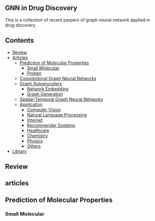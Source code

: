 ## GNN in Drug Discovery
This is a collection of recent parpers of graph neural network applied in drug discovery

## Contents
- [Review](#Review)
- [Articles](#Articles)
  - [Prediction of Molecular Properties](#Properties)
      - [Small Molecular](#Small_Molecular)
      - [Protien](#Protien)
  - [Convolutional Graph Neural Networks](#cgnn)
  - [Graph Autoencoders](#gae)
  	  - [Network Embedding](#ne)
  	  - [Graph Generation](#gg)
  - [Spatial-Temporal Graph Neural Networks](#stgnn)
  - [Application](#application)
     - [Computer Vision](#cv)
     - [Natural Language Processing](#nlp)
     - [Internet](#web)
     - [Recommender Systems](#rec)
     - [Healthcare](#health)
     - [Chemistry](#chemistry)
     - [Physics](#physics)
     - [Others](#others)
- [Library](#library)
<a name="Review" />

## Review
<a name="Articles" />

## articles
<a name="Properties" />

## Prediction of Molecular Properties
<a name="Small_Molecular" />

### Small Molecular
